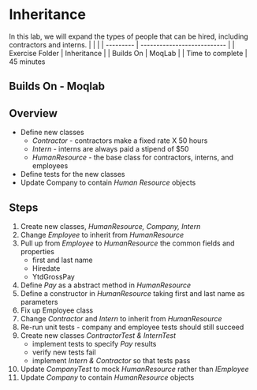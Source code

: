 ﻿# Inheritance
In this lab, we will expand the types of people that can be hired, including
contractors and interns.
| | |
| --------- | --------------------------- |
| Exercise Folder | Inheritance |
| Builds On | MoqLab |
| Time to complete | 45 minutes

## Builds On - Moqlab

## Overview
- Define new classes
    - *Contractor* - contractors make a fixed rate X 50 hours
    - *Intern* - interns are always paid a stipend of $50
    - *HumanResource* - the base class for contractors, interns, and employees
- Define tests for the new classes
- Update Company to contain *Human Resource* objects

## Steps
1. Create new classes, *HumanResource, Company, Intern*
1. Change *Employee* to inherit from *HumanResource*
1. Pull up from *Employee* to *HumanResource* the common fields and properties
    - first and last name
    - Hiredate
    - YtdGrossPay
1. Define *Pay* as a abstract method in *HumanResource*
1. Define a constructor in *HumanResource* taking first and last name as parameters
1. Fix up Employee class
1. Change *Contractor* and *Intern* to inherit from *HumanResource*
1. Re-run unit tests - company and employee tests should still succeed
1. Create new classes *ContractorTest & InternTest*
    - implement tests to specify *Pay* results
    - verify new tests fail
    - implement *Intern & Contractor* so that tests pass
1. Update *CompanyTest* to mock *HumanResource* rather than *IEmployee*
1. Update *Company* to contain *HumanResource* objects


